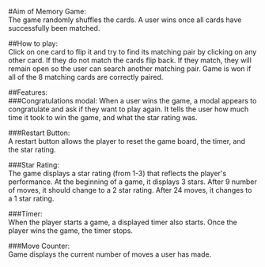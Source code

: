 #Aim of Memory Game:  
The game randomly shuffles the cards. A user wins once all cards have successfully been matched.

##How to play:  
Click on one card to flip it and try to find its matching pair by clicking on any other card. If they do not match the cards flip back. If they match, they will remain open so the user can search another matching pair. Game is won if all of the 8 matching cards are correctly paired.

##Features:  
###Congratulations modal: When a user wins the game, a modal appears to congratulate and ask if they want to play again. It tells the user how much time it took to win the game, and what the star rating was.

###Restart Button:  
A restart button allows the player to reset the game board, the timer, and the star rating.

###Star Rating:  
The game displays a star rating (from 1-3) that reflects the player's performance. At the beginning of a game, it displays 3 stars. After 9 number of moves, it should change to a 2 star rating. After 24 moves, it changes to a 1 star rating.

###Timer:  
When the player starts a game, a displayed timer also starts. Once the player wins the game, the timer stops.

###Move Counter:  
Game displays the current number of moves a user has made.
